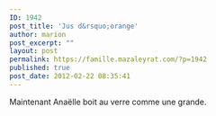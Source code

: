 ```yaml
---
ID: 1942
post_title: 'Jus d&rsquo;orange'
author: marion
post_excerpt: ""
layout: post
permalink: https://famille.mazaleyrat.com/?p=1942
published: true
post_date: 2012-02-22 08:35:41
---
```

Maintenant Anaëlle boit au verre comme une grande. 
<object width="480" height="385"><param valuetype="data" name="movie" value="https://www.youtube.com/v/kSGJArgwuT8"></param>
<param valuetype="data" name="allowFullScreen" value="true"></param>
<param valuetype="data" name="allowscriptaccess" value="always"></param>
<embed src="https://www.youtube.com/v/kSGJArgwuT8" type="application/x-shockwave-flash" allowscriptaccess="always" allowfullscreen="true" width="480" height="385"></embed>
</object>